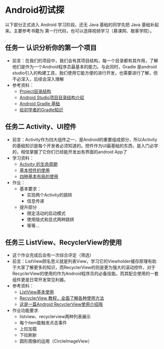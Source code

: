 ﻿# Android初试探

以下部分正式进入 Android 学习阶段，还无 Java 基础的同学先把 Java 基础补起来。主要参考书籍为 第一行代码，也可以选择视频学习（慕课网、极客学院）。

## 任务一 认识分析你的第一个项目
- 前言：在我们的项目中，我们会有其项目结构，每一个目录都有其作用，了解他们是作为一个Android程序员最基本的能力。与此同时，Gradle 是android studio引入的构建工具，我们使用它能方便的进行开发，也需要进行了解，但不必深入，后续会深入理解
- 参考资料：
    * [Project目录结构](https://www.cnblogs.com/yuqf/p/5361168.html)
    * [Android Studio项目目录结构介绍](https://appkfz.com/2015/07/07/android-studio-project-struct/)
    * [Android Gradle 基础](http://stormzhang.com/devtools/2014/12/18/android-studio-tutorial4/)
    * [给初学者的Gradle知识](http://stormzhang.com/android/2016/07/02/gradle-for-android-beginners/)

## 任务二 Activity、UI控件
- 前言：Activity作为四大组件之一，是Android的重要组成部分，所以Activity的基础知识是每个开发者必须知道的。控件作为UI最基础的东西，是入门必学的，相信掌握了它你们已经能开发出有界面的android App了
- 学习资料：
    * [Activity 的生命周期](http://blog.csdn.net/android_tutor/article/details/5772285)
    * [基本控件的使用](http://blog.csdn.net/j903829182/article/details/40660275)
    * [四种基本布局的使用](http://blog.csdn.net/j903829182/article/details/40663303)
- 作业：
  - 基本要求：
     * 实现两个Activity的跳转
     * 信息传递
  - 提升部分
     * 限定活动的启动模式
     * 使用隐式和显式两种跳转
     * 等等...

## 任务三 ListView、RecyclerView的使用
- 这个作业完成后会有一次综合评定（筛选）
- 前言：ListView顾名思义就是列表View，学习它的Viewholder缓存原理有助于大家了解更多的知识，而RecyclerView的则是更为强大的滚动控件，对于RecyclerView的使用的作为Android程序员的必备技能。而其配合使用的一套组件更是日常开发常见利器。
- 参考资料：
    * [ListView基本使用](http://www.jianshu.com/p/0c4d6cdc4e10)
    * [RecyclerView 教程，全面了解各种使用方法](https://blog.csdn.net/xx326664162/article/details/61199895)
    * [这是一篇Android RecyclerView使用介绍哦](https://www.jianshu.com/p/12ec590f6c76)
- 作业功能要求
    * listview、recyclerview两种列表展示
    * 每个item能触发点击事件
    * 上拉加载
    * 下拉刷新 
    * 圆形图像的运用（CircleImageView）



